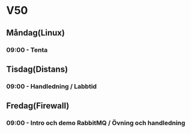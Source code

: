 # V50
## Måndag(Linux)
### 09:00 - Tenta

## Tisdag(Distans)
### 09:00 - Handledning / Labbtid

## Fredag(Firewall)
### 09:00 - Intro och demo RabbitMQ / Övning och handledning